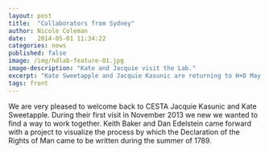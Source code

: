 ```yaml
---
layout: post
title:  "Collaborators from Sydney"
author: Nicole Coleman
date:   2014-05-01 11:34:22
categories: news
published: false
image: /img/hdlab-feature-01.jpg
image-description: "Kate and Jacquie visit the Lab."
excerpt: "Kate Sweetapple and Jacquie Kasunic are returning to H+D May 4-16 to collaborate on the Declarations project."
tags: front
---
```


We are very pleased to welcome back to CESTA Jacquie Kasunic and Kate Sweetapple. During their first visit in November 2013 we new we wanted to find a way to work together. Keith Baker and Dan Edelstein came forward with a project to visualize the process by which the Declaration of the Rights of Man came to be written during the summer of 1789. 